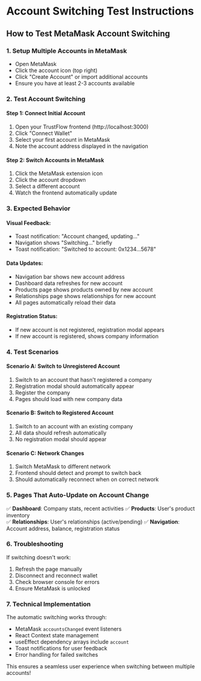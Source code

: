 # Account Switching Test Instructions

## How to Test MetaMask Account Switching

### 1. Setup Multiple Accounts in MetaMask
- Open MetaMask
- Click the account icon (top right)
- Click "Create Account" or import additional accounts
- Ensure you have at least 2-3 accounts available

### 2. Test Account Switching

#### **Step 1: Connect Initial Account**
1. Open your TrustFlow frontend (http://localhost:3000)
2. Click "Connect Wallet"
3. Select your first account in MetaMask
4. Note the account address displayed in the navigation

#### **Step 2: Switch Accounts in MetaMask**
1. Click the MetaMask extension icon
2. Click the account dropdown
3. Select a different account
4. Watch the frontend automatically update

### 3. Expected Behavior

#### **Visual Feedback:**
- Toast notification: "Account changed, updating..."
- Navigation shows "Switching..." briefly
- Toast notification: "Switched to account: 0x1234...5678"

#### **Data Updates:**
- Navigation bar shows new account address
- Dashboard data refreshes for new account
- Products page shows products owned by new account
- Relationships page shows relationships for new account
- All pages automatically reload their data

#### **Registration Status:**
- If new account is not registered, registration modal appears
- If new account is registered, shows company information

### 4. Test Scenarios

#### **Scenario A: Switch to Unregistered Account**
1. Switch to an account that hasn't registered a company
2. Registration modal should automatically appear
3. Register the company
4. Pages should load with new company data

#### **Scenario B: Switch to Registered Account**
1. Switch to an account with an existing company
2. All data should refresh automatically
3. No registration modal should appear

#### **Scenario C: Network Changes**
1. Switch MetaMask to different network
2. Frontend should detect and prompt to switch back
3. Should automatically reconnect when on correct network

### 5. Pages That Auto-Update on Account Change

✅ **Dashboard**: Company stats, recent activities
✅ **Products**: User's product inventory  
✅ **Relationships**: User's relationships (active/pending)
✅ **Navigation**: Account address, balance, registration status

### 6. Troubleshooting

If switching doesn't work:
1. Refresh the page manually
2. Disconnect and reconnect wallet
3. Check browser console for errors
4. Ensure MetaMask is unlocked

### 7. Technical Implementation

The automatic switching works through:
- MetaMask `accountsChanged` event listeners
- React Context state management
- useEffect dependency arrays include `account`
- Toast notifications for user feedback
- Error handling for failed switches

This ensures a seamless user experience when switching between multiple accounts!